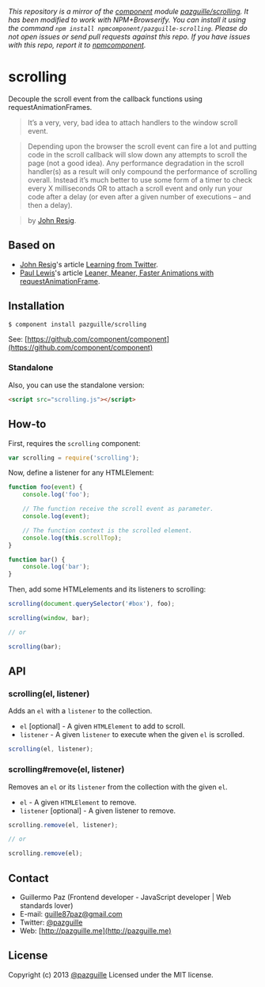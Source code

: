 *This repository is a mirror of the [component](http://component.io) module [pazguille/scrolling](http://github.com/pazguille/scrolling). It has been modified to work with NPM+Browserify. You can install it using the command `npm install npmcomponent/pazguille-scrolling`. Please do not open issues or send pull requests against this repo. If you have issues with this repo, report it to [npmcomponent](https://github.com/airportyh/npmcomponent).*
# scrolling

Decouple the scroll event from the callback functions using requestAnimationFrames.

> It’s a very, very, bad idea to attach handlers to the window scroll event.

> Depending upon the browser the scroll event can fire a lot and putting code in the scroll callback will slow down any attempts to scroll the page (not a good idea). Any performance degradation in the scroll handler(s) as a result will only compound the performance of scrolling overall. Instead it’s much better to use some form of a timer to check every X milliseconds OR to attach a scroll event and only run your code after a delay (or even after a given number of executions – and then a delay).

> by [John Resig](http://ejohn.org/blog/learning-from-twitter/).

## Based on
- [John Resig](https://twitter.com/jeresig)'s article [Learning from Twitter](http://ejohn.org/blog/learning-from-twitter/).
- [Paul Lewis](https://twitter.com/aerotwist)'s article [Leaner, Meaner, Faster Animations with requestAnimationFrame](http://www.html5rocks.com/en/tutorials/speed/animations/#debouncing-scroll-events).


## Installation

    $ component install pazguille/scrolling

See: [https://github.com/component/component](https://github.com/component/component)

### Standalone
Also, you can use the standalone version:
```html
<script src="scrolling.js"></script>
```

## How-to
First, requires the `scrolling` component:
```js
var scrolling = require('scrolling');
```

Now, define a listener for any HTMLElement:
```js
function foo(event) {
    console.log('foo');

    // The function receive the scroll event as parameter.
    console.log(event);

    // The function context is the scrolled element.
    console.log(this.scrollTop);
}

function bar() {
    console.log('bar');
}
```

Then, add some HTMLelements and its listeners to scrolling:
```js
scrolling(document.querySelector('#box'), foo);
```
```js
scrolling(window, bar);

// or

scrolling(bar);
```

## API
### scrolling(el, listener)
Adds an `el` with a `listener` to the collection.
- `el` [optional] - A given `HTMLElement` to add to scroll.
- `listener` - A given `listener` to execute when the given `el` is scrolled.

```js
scrolling(el, listener);
```

### scrolling#remove(el, listener)
Removes an `el` or its `listener` from the collection with the given `el`.
- `el` - A given `HTMLElement` to remove.
- `listener` [optional] - A given listener to remove.

```js
scrolling.remove(el, listener);

// or

scrolling.remove(el);
```

## Contact
- Guillermo Paz (Frontend developer - JavaScript developer | Web standards lover)
- E-mail: [guille87paz@gmail.com](mailto:guille87paz@gmail.com)
- Twitter: [@pazguille](http://twitter.com/pazguille)
- Web: [http://pazguille.me](http://pazguille.me)

## License
Copyright (c) 2013 [@pazguille](http://twitter.com/pazguille) Licensed under the MIT license.